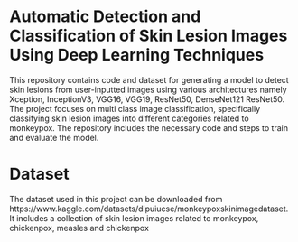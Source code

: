 <h1>Automatic Detection and Classification of Skin Lesion 
Images Using Deep Learning Techniques</h1>

This repository contains code and dataset for generating a model to detect skin lesions from user-inputted images using various architectures namely Xception, InceptionV3, VGG16, VGG19, ResNet50, DenseNet121 ResNet50. The project focuses on multi class image classification, specifically classifying skin lesion images into different categories related to monkeypox. The repository includes the necessary code and steps to train and evaluate the model.

<h1>Dataset</h1>
The dataset used in this project can be downloaded from https://www.kaggle.com/datasets/dipuiucse/monkeypoxskinimagedataset. It includes a collection of skin lesion images related to monkeypox, chickenpox, measles and chickenpox



